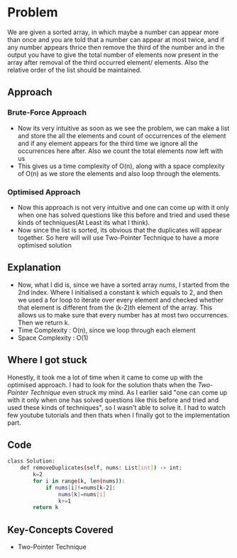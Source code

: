 # Problem
We are given a sorted array, in which maybe a number can appear more than once and you are told that a number can appear at most twice, and if any number appears thrice then remove the third of the number and in the output you have to give the total number of elements now present in the array after removal of the third occurred element/ elements. Also the relative order of the list should be 
maintained.

## Approach

### Brute-Force Approach
* Now its very intuitive as soon as we see the problem, we can make a list and store the all the elements and count of occurrences of the element and if any element appears for the third time we ignore all the occurrences here after. Also we count the total elements now left with us
* This gives us a time complexity of O(n), along with a space complexity of O(n) as we store the elements and also loop through the elements. 

### Optimised Approach
* Now this approach is not very intuitive and one can come up with it only when one has solved questions like this before and tried and used these kinds of techniques(At Least its what I think).
* Now since the list is sorted, its obvious that the duplicates will appear together. So here will will use Two-Pointer Technique to have a more optimised solution

## Explanation
* Now, what I did is, since we have a sorted array *nums*, I started from the 2nd index. Where I initialised a constant k which equals to 2, and then we used a for loop to iterate over every element and checked whether that element is different from the (k-2)th element of the array. This allows us to make sure that every number has at most two occurrences. Then we return k.
* Time Complexity : O(n), since we loop through each element
* Space Complexity : O(1)

## Where I got stuck
Honestly, it took me a lot of time when it came to come up with the optimised approach. I had to look for the solution thats when the *Two-Pointer Technique* even struck my mind. As I earlier said "one can come up with it only when one has solved questions like this before and tried and used these kinds of techniques", so I wasn't able to solve it. I had to watch few youtube tutorials and then thats when I finally got to the implementation part.

## Code
```sh
class Solution:
    def removeDuplicates(self, nums: List[int]) -> int:
        k=2 
        for i in range(k, len(nums)):
            if nums[i]!=nums[k-2]:
                nums[k]=nums[i]
                k+=1
        return k
```


## Key-Concepts Covered
* Two-Pointer Technique
